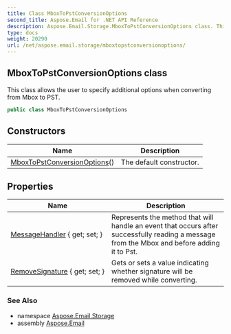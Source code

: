 ```yaml
---
title: Class MboxToPstConversionOptions
second_title: Aspose.Email for .NET API Reference
description: Aspose.Email.Storage.MboxToPstConversionOptions class. This class allows the user to specify additional options when converting from Mbox to PST
type: docs
weight: 20290
url: /net/aspose.email.storage/mboxtopstconversionoptions/
---
```

## MboxToPstConversionOptions class

This class allows the user to specify additional options when converting from Mbox to PST.

```csharp
public class MboxToPstConversionOptions
```

## Constructors

| Name | Description |
| --- | --- |
| [MboxToPstConversionOptions](mboxtopstconversionoptions/)() | The default constructor. |

## Properties

| Name | Description |
| --- | --- |
| [MessageHandler](../../aspose.email.storage/mboxtopstconversionoptions/messagehandler/) { get; set; } | Represents the method that will handle an event that occurs after successfully reading a message from the Mbox and before adding it to Pst. |
| [RemoveSignature](../../aspose.email.storage/mboxtopstconversionoptions/removesignature/) { get; set; } | Gets or sets a value indicating whether signature will be removed while converting. |

### See Also

* namespace [Aspose.Email.Storage](../../aspose.email.storage/)
* assembly [Aspose.Email](../../)


